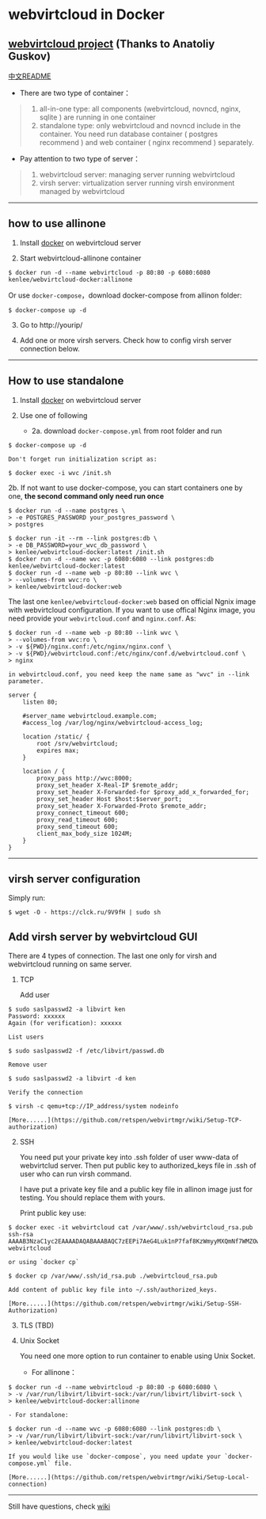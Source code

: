 # webvirtcloud in Docker
## [webvirtcloud project](https://github.com/retspen/webvirtcloud) (Thanks to Anatoliy Guskov)

[中文README](README.md)

- There are two type of container：
> 1. all-in-one type: all components (webvirtcloud, novncd, nginx, sqlite ) are running in one container
> 2. standalone type: only webvirtcloud and novncd include in the container. You need run database container ( postgres recommend ) and web container ( nginx recommend ) separately.

- Pay attention to two type of server：
> 1. webvirtcloud server: managing server running webvirtcloud
> 2. virsh server: virtualization server running virsh environment managed by webvirtcloud

--------
## how to use allinone
1. Install  [docker](https://docs.docker.com/engine/installation/#installation) on webvirtcloud server

2. Start webvirtcloud-allinone container

```
$ docker run -d --name webvirtcloud -p 80:80 -p 6080:6080 kenlee/webvirtcloud-docker:allinone
```
Or use `docker-compose`，download docker-compose from allinon folder:
```
$ docker-compose up -d
```

3. Go to http://yourip/

4. Add one or more virsh servers. Check how to config virsh server connection below.

--------
## How to use standalone
1. Install  [docker](https://docs.docker.com/engine/installation/#installation) on webvirtcloud server

2. Use one of following
    - 2a. download `docker-compose.yml` from root folder and run
```
$ docker-compose up -d
```

    Don't forget run initialization script as:
```
$ docker exec -i wvc /init.sh
```

2b. If not want to use docker-compose, you can start containers one by one, **the second command only need run once**
```
$ docker run -d --name postgres \
> -e POSTGRES_PASSWORD your_postgres_password \
> postgres

$ docker run -it --rm --link postgres:db \
> -e DB_PASSWORD=your_wvc_db_password \
> kenlee/webvirtcloud-docker:latest /init.sh
$ docker run -d --name wvc -p 6080:6080 --link postgres:db kenlee/webvirtcloud-docker:latest
$ docker run -d --name web -p 80:80 --link wvc \
> --volumes-from wvc:ro \
> kenlee/webvirtcloud-docker:web
```

The last one `kenlee/webvirtcloud-docker:web` based on official Ngnix image with webvirtcloud configuration. If you want to use offical Nginx image, you need provide your `webvirtcloud.conf` and `nginx.conf`. As:

```
$ docker run -d --name web -p 80:80 --link wvc \
> --volumes-from wvc:ro \
> -v ${PWD}/nginx.conf:/etc/nginx/nginx.conf \
> -v ${PWD}/webvirtcloud.conf:/etc/nginx/conf.d/webvirtcloud.conf \
> nginx
```
    in webvirtcloud.conf, you need keep the name same as "wvc" in --link parameter.
```
server {
    listen 80;

    #server_name webvirtcloud.example.com;
    #access_log /var/log/nginx/webvirtcloud-access_log;

    location /static/ {
        root /srv/webvirtcloud;
        expires max;
    }

    location / {
        proxy_pass http://wvc:8000;
        proxy_set_header X-Real-IP $remote_addr;
        proxy_set_header X-Forwarded-for $proxy_add_x_forwarded_for;
        proxy_set_header Host $host:$server_port;
        proxy_set_header X-Forwarded-Proto $remote_addr;
        proxy_connect_timeout 600;
        proxy_read_timeout 600;
        proxy_send_timeout 600;
        client_max_body_size 1024M;
    }
}
```

--------
## virsh server configuration
Simply run:
```
$ wget -O - https://clck.ru/9V9fH | sudo sh
```

## Add virsh server by webvirtcloud GUI

There are 4 types of connection. The last one only for virsh and webvirtcloud running on same server.

1. TCP

    Add user
```
$ sudo saslpasswd2 -a libvirt ken
Password: xxxxxx
Again (for verification): xxxxxx
```

    List users
```
$ sudo saslpasswd2 -f /etc/libvirt/passwd.db
```

    Remove user
```
$ sudo saslpasswd2 -a libvirt -d ken
```

    Verify the connection
```
$ virsh -c qemu+tcp://IP_address/system nodeinfo
```

    [More......](https://github.com/retspen/webvirtmgr/wiki/Setup-TCP-authorization)

2. SSH

    You need put your private key into .ssh folder of user www-data of webvirtclud server. Then put public key to authorized_keys file in .ssh of user who can run virsh command.

    I have put a private key file and a public key file in allinon image just for testing. You should replace them with yours.

    Print public key use:
```
$ docker exec -it webvirtcloud cat /var/www/.ssh/webvirtcloud_rsa.pub
ssh-rsa AAAAB3NzaC1yc2EAAAADAQABAAABAQC7zEEPi7AeG4Luk1nP7faf8KzWmyyMXQmNf7WMZOwJP08Zp9p6QJ727w6OFgTtMbL3miljXjjV7U9TC8mQBIJ9cRZFwFZZfsifFROSYE+OUjsw6IuzUaq3krPOqM71/iKm3jHIqd9JAu5M0MnwTGjd9aVs3aXPJ68PuVmaEXgsBql+4cSu0890GBY9BoOxE6i1Pdjxw6T6ZsxRnyAzx2Q9bBCXtVngjgQhS77vNhFENKlnqL170O17lAW+xHzr+ONULtFVqOveaqdVcZNGlb6KbN3otsUq00dE6ow2jZM9q4OhA7FSzoiQRVgPlr4JNj+soG3AR9fGHh7TwrkEdRad webvirtcloud
```

    or using `docker cp`
```
$ docker cp /var/www/.ssh/id_rsa.pub ./webvirtcloud_rsa.pub
```

    Add content of public key file into ~/.ssh/authorized_keys.

    [More......](https://github.com/retspen/webvirtmgr/wiki/Setup-SSH-Authorization)

3. TLS
(TBD)

4. Unix Socket

    You need one more option to run container to enable using Unix Socket.

    - For allinone：
```
$ docker run -d --name webvirtcloud -p 80:80 -p 6080:6080 \
> -v /var/run/libvirt/libvirt-sock:/var/run/libvirt/libvirt-sock \
> kenlee/webvirtcloud-docker:allinone
```

    - For standalone:
```
$ docker run -d --name wvc -p 6080:6080 --link postgres:db \
> -v /var/run/libvirt/libvirt-sock:/var/run/libvirt/libvirt-sock \
> kenlee/webvirtcloud-docker:latest
```

    If you would like use `docker-compose`, you need update your `docker-compose.yml` file.

    [More......](https://github.com/retspen/webvirtmgr/wiki/Setup-Local-connection)

--------
Still have questions, check [wiki](https://github.com/retspen/webvirtmgr/wiki)

